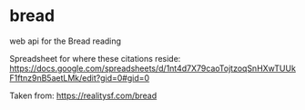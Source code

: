 # bread
web api for the Bread reading

Spreadsheet for where these citations reside:
https://docs.google.com/spreadsheets/d/1nt4d7X79caoTojtzoqSnHXwTUUkF1ftnz9nB5aetLMk/edit?gid=0#gid=0

Taken from:
https://realitysf.com/bread
